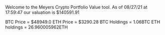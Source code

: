 Welcome to the Meyers Crypto Portfolio Value tool. 
As of 08/27/21 at 17:59:47 our valuation is $140591.91 

BTC Price = $48949.0
 ETH Price = $3290.28
BTC Holdings = 1.06BTC
 ETH holdings = 26.960005962ETH 

